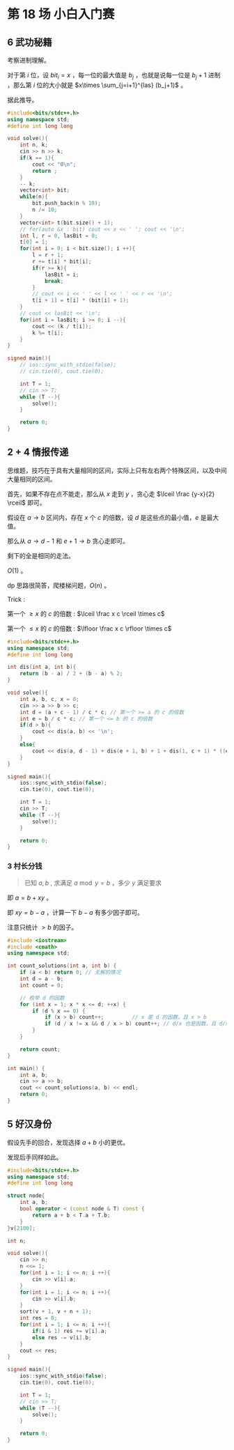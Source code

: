 # 第 18 场 小白入门赛

## 6 武功秘籍

考察进制理解。

对于第 $i$ 位，设 $bit_i=x$ ，每一位的最大值是 $b_j$ ，也就是说每一位是 $b_j+1$ 进制 ，那么第 $i$ 位的大小就是 $x\times \sum_{j=i+1}^{las} (b_j+1)$   。

据此推导。

```cpp
#include<bits/stdc++.h>
using namespace std;
#define int long long

void solve(){
    int n, k;
    cin >> n >> k;
    if(k == 1){
        cout << "0\n";
        return ;
    }
    -- k;
    vector<int> bit;
    while(n){
        bit.push_back(n % 10);
        n /= 10;
    }
    vector<int> t(bit.size() + 1);
    // for(auto &x : bit) cout << x << ' '; cout << '\n';
    int l, r = 0, lasBit = 0;
    t[0] = 1;
    for(int i = 0; i < bit.size(); i ++){
        l = r + 1;
        r += t[i] * bit[i];
        if(r >= k){
            lasBit = i;
            break;
        }
        // cout << i << ' ' << l << ' ' << r << '\n';
        t[i + 1] = t[i] * (bit[i] + 1);
    }
    // cout << lasBit << '\n';
    for(int i = lasBit; i >= 0; i --){
        cout << (k / t[i]);
        k %= t[i];
    }
}

signed main(){
    // ios::sync_with_stdio(false);
    // cin.tie(0), cout.tie(0);

    int T = 1;
    // cin >> T;
    while (T --){
        solve();
    }

    return 0;
}
```

## 2 + 4 情报传递

思维题，技巧在于具有大量相同的区间，实际上只有左右两个特殊区间，以及中间大量相同的区间。

首先，如果不存在点不能走，那么从 $x$ 走到 $y$ ，贪心走 $\lceil \frac {y-x}{2} \rceil$ 即可。

假设在 $a\rightarrow b$ 区间内，存在 $x$ 个 $c$ 的倍数，设 $d$ 是这些点的最小值，$e$ 是最大值。

那么从 $a\rightarrow d-1$ 和 $e+1\rightarrow b$ 贪心走即可。

剩下的全是相同的走法。

$O(1)$ 。

dp 思路很简答，爬楼梯问题，$O(n)$ 。

Trick : 

第一个 $\geq x$ 的 $c$ 的倍数 : $\lceil \frac x c \rceil \times c$ 

第一个 $\leq x$ 的 $c$ 的倍数 : $\lfloor \frac x c \rfloor \times c$ 

```cpp
#include<bits/stdc++.h>
using namespace std;
#define int long long

int dis(int a, int b){
    return (b - a) / 2 + (b - a) % 2;
}

void solve(){
    int a, b, c, x = 0;
    cin >> a >> b >> c;
    int d = (a + c - 1) / c * c; // 第一个 >= a 的 c 的倍数
    int e = b / c * c; // 第一个 <= b 的 c 的倍数
    if(d > b){ 
        cout << dis(a, b) << '\n';
    }
    else{
        cout << dis(a, d - 1) + dis(e + 1, b) + 1 + dis(1, c + 1) * ((e - d) / c) << '\n';
    } 
}

signed main(){
    ios::sync_with_stdio(false);
    cin.tie(0), cout.tie(0);

    int T = 1;
    cin >> T;
    while (T --){
        solve();
    }

    return 0;
}
```

### 3 村长分钱

> 已知 $a,b$ , 求满足 $a \bmod y=b$ ，多少 $y$ 满足要求

即 $a=b+xy$ 。

即 $xy=b-a$ ，计算一下 $b-a$ 有多少因子即可。

注意只统计 $>b$ 的因子。

```cpp
#include <iostream>
#include <cmath>
using namespace std;

int count_solutions(int a, int b) {
    if (a < b) return 0; // 无解的情况
    int d = a - b;
    int count = 0;

    // 枚举 d 的因数
    for (int x = 1; x * x <= d; ++x) {
        if (d % x == 0) {
            if (x > b) count++;         // x 是 d 的因数，且 x > b
            if (d / x != x && d / x > b) count++; // d/x 也是因数，且 d/x > b
        }
    }

    return count;
}

int main() {
    int a, b;
    cin >> a >> b;
    cout << count_solutions(a, b) << endl;
    return 0;
}
```

## 5 好汉身份

假设先手的回合，发现选择 $a+b$ 小的更优。

发现后手同样如此。

```cpp
#include<bits/stdc++.h>
using namespace std;
#define int long long

struct node{
    int a, b;
    bool operator < (const node & T) const {
        return a + b < T.a + T.b;
    }
}v[2100];

int n;

void solve(){
    cin >> n;
    n <<= 1;
    for(int i = 1; i <= n; i ++){
        cin >> v[i].a;
    }
    for(int i = 1; i <= n; i ++){
        cin >> v[i].b;
    }
    sort(v + 1, v + n + 1);
    int res = 0; 
    for(int i = 1; i <= n; i ++){
        if(i & 1) res += v[i].a;
        else res -= v[i].b;
    }
    cout << res;
}

signed main(){
    ios::sync_with_stdio(false);
    cin.tie(0), cout.tie(0);

    int T = 1;
    // cin >> T;
    while (T --){
        solve();
    }

    return 0;
}
```
